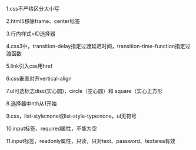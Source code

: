 1.css不严格区分大小写

2.html5移除frame、center标签

3.行内样式>ID选择器

4.css3中，transition-delay指定过渡延迟时间，transition-time-function指定过渡函数

5.link引入css用href

6.css垂直对齐vertical-align

7.ul可选标志disc(实心圆)，circle（空心圆）和 square（实心正方形

8.选择器中nth从1开始

9.css，list-style:none或list-style-type:none，ul无符号

10.input标签，required属性，不能为空

11.input标签，readonly属性，只读，只对text、password、textarea有效

